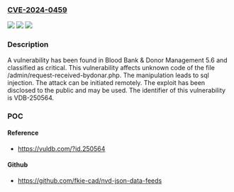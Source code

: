 ### [CVE-2024-0459](https://cve.mitre.org/cgi-bin/cvename.cgi?name=CVE-2024-0459)
![](https://img.shields.io/static/v1?label=Product&message=Blood%20Bank%20%26%20Donor%20Management&color=blue)
![](https://img.shields.io/static/v1?label=Version&message=%3D%205.6%20&color=brighgreen)
![](https://img.shields.io/static/v1?label=Vulnerability&message=CWE-89%20SQL%20Injection&color=brighgreen)

### Description

A vulnerability has been found in Blood Bank & Donor Management 5.6 and classified as critical. This vulnerability affects unknown code of the file /admin/request-received-bydonar.php. The manipulation leads to sql injection. The attack can be initiated remotely. The exploit has been disclosed to the public and may be used. The identifier of this vulnerability is VDB-250564.

### POC

#### Reference
- https://vuldb.com/?id.250564

#### Github
- https://github.com/fkie-cad/nvd-json-data-feeds

